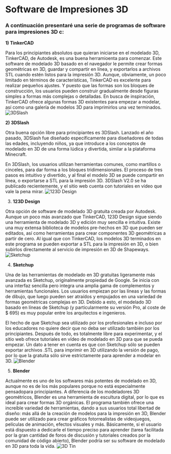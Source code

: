 
# Software de Impresiones 3D
### A continuación presentaré una serie de programas de software para impresiones 3D c:
**1) TinkerCAD**

Para los principiantes absolutos que quieran iniciarse en el modelado 3D, TinkerCAD, de Autodesk, es una buena herramioenta para comenzar. Este software de modelado 3D basado en el navegador le permite crear formas geométricas en 3D, guardar y compartir en línea, y exportarlos a archivos STL cuando estén listos para la impresión 3D. Aunque, obviamente, un poco limitado en términos de características, TinkerCAD es excelente para realizar pequeños ajustes. Y puesto que las formas son los bloques de construcción, los usuarios pueden construir gradualmente desde figuras simples a formas más complejas o detalladas. En busca de inspiración, TinkerCAD ofrece algunas formas 3D existentes para empezar a modelar, así como una galería de modelos 3D para imprimirlos una vez terminados.
![3DSlash](http://imprimalia3d.com/sites/default/files/resources/top-10-free-3d-modeling-software-tools-3d-printing2.jpg)

**2) 3DSlash**

Otra buena opción libre para principiantes es 3DSlash. Lanzado el año pasado, 3DSlash fue diseñado específicamente para diseñadores de todas las edades, incluyendo niños, ya que introduce a los conceptos de modelado en 3D de una forma lúdica y divertida, similar a la plataforma Minecraft.

En 3DSlash, los usuarios utilizan herramientas comunes, como martillos o cinceles, para dar forma a los bloques tridimensionales. El proceso de tres pasos es intuitivo y divertido, y al final el modelo 3D se puede compartir en línea, o exportarse a STL para la impresión 3D. 3DSlash V2.0 se ha publicado recientemente, y el sitio web cuenta con tutoriales en vídeo que vale la pena mirar.
![123D Design](http://imprimalia3d.com/sites/default/files/resources/CdM3lHDUEAAWDdr.jpg)

3)  **123D Design**

Otra opción de software de modelado 3D gratuita creada por Autodesk. Aunque un poco más avanzado que TinkerCAD, 123D Design sigue siendo una herramienta de modelado 3D y edición muy sencilla e intuitiva. Existe una muy extensa biblioteca de modelos pre-hechos en 3D que pueden ser editados, así como herramientas para crear componentes 3D geométricas a partir de cero. Al igual que con TinkerCAD, los modelos 3D terminados en este programa se pueden exportar a STL para la impresión en 3D, o bien subirlos directamente al servicio de impresión en 3D de Shapeways.
![Sketchup](http://imprimalia3d.com/sites/default/files/resources/slide1_0.png)

4)  **Sketchup**

Una de las herramientas de modelado en 3D gratuitas ligeramente más avanzada es Sketchup, originalmente propiedad de Google. Se inicia con una interfaz sencilla pero integra una amplia gama de complementos y herramientas funcionales. Los usuarios empiezan por las líneas y las formas de dibujo, que luego pueden ser atraídos y empujados en una variedad de formas geométricas complejas en 3D. Debido a esto, el modelado 3D basado en líneas de Sketchup (y particularmente su versión Pro, al coste de $ 695) es muy popular entre los arquitectos e ingenieros.

El hecho de que Sketchup sea utilizado por los profesionales e incluso por los educadores no quiere decir que no deba ser utilizado también por los principiantes. Después de todo, es totalmente libre para experimentar, y el sitio web ofrece tutoriales en vídeo de modelado en 3D para que se pueda empezar. Un dato a tener en cuenta es que con Sketchup sólo se pueden exportar archivos .STL para imprimir en 3D utilizando la versión de pago, por lo que la gratuita sólo sirve estrictamente para aprender a modelar en 3D.
![Blender](http://imprimalia3d.com/sites/default/files/resources/top-10-free-3d-modeling-software-tools-3d-printing5.jpg)

5)  **Blender**

Actualmente es uno de los softwares más potentes de modelado en 3D, aunque no es de los más populares porque no está especialmente pensadopara principiantes. A diferencia de los modeladores 3D geométricos, Blender es una herramienta de escultura digital, por lo que es ideal para crear formas 3D orgánicas. El programa también ofrece una increíble variedad de herramientas, dando a sus usuarios total libertad de diseño: más allá de la creación de modelos para la impresión en 3D, Blender puede ser utilizado para crear gráficos fotorrealistas de videojuegos, películas de animación, efectos visuales y más. Básicamente, si el usuario está dispuesto a dedicarle el tiempo preciso para aprender (tarea facilitada por la gran cantidad de foros de discusión y tutoriales creados por la comunidad de código abierto), Blender podría ser su software de modelado en 3D para toda la vida.
![3D Tin](http://imprimalia3d.com/sites/default/files/resources/f3a6506f-23de-403d-b801-e8b13cec9b27.jpg)
